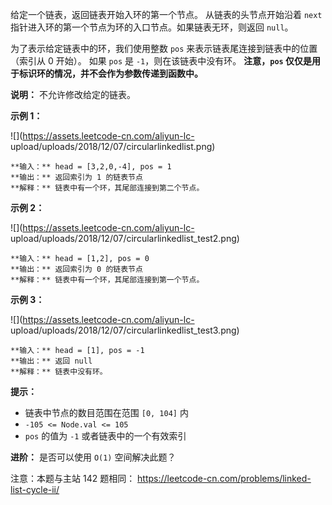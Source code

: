给定一个链表，返回链表开始入环的第一个节点。 从链表的头节点开始沿着 `next` 指针进入环的第一个节点为环的入口节点。如果链表无环，则返回
`null`。

为了表示给定链表中的环，我们使用整数 `pos` 来表示链表尾连接到链表中的位置（索引从 0 开始）。 如果 `pos` 是 `-1`，则在该链表中没有环。
**注意，`pos` 仅仅是用于标识环的情况，并不会作为参数传递到函数中。**

**说明：** 不允许修改给定的链表。



**示例 1：**

![](https://assets.leetcode-cn.com/aliyun-lc-
upload/uploads/2018/12/07/circularlinkedlist.png)

    
    
    **输入：** head = [3,2,0,-4], pos = 1
    **输出：** 返回索引为 1 的链表节点
    **解释：** 链表中有一个环，其尾部连接到第二个节点。
    

**示例  2：**

![](https://assets.leetcode-cn.com/aliyun-lc-
upload/uploads/2018/12/07/circularlinkedlist_test2.png)

    
    
    **输入：** head = [1,2], pos = 0
    **输出：** 返回索引为 0 的链表节点
    **解释：** 链表中有一个环，其尾部连接到第一个节点。
    

**示例 3：**

![](https://assets.leetcode-cn.com/aliyun-lc-
upload/uploads/2018/12/07/circularlinkedlist_test3.png)

    
    
    **输入：** head = [1], pos = -1
    **输出：** 返回 null
    **解释：** 链表中没有环。
    



**提示：**

  * 链表中节点的数目范围在范围 `[0, 104]` 内
  * `-105 <= Node.val <= 105`
  * `pos` 的值为 `-1` 或者链表中的一个有效索引



**进阶：** 是否可以使用 `O(1)` 空间解决此题？



注意：本题与主站 142 题相同： <https://leetcode-cn.com/problems/linked-list-cycle-ii/>

